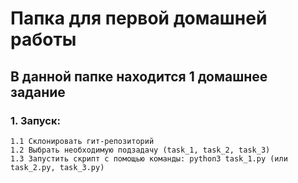 # Папка для первой домашней работы 
## В данной папке находится 1 домашнее задание
### 1. Запуск:
    1.1 Склонировать гит-репозиторий 
    1.2 Выбрать необходимую подзадачу (task_1, task_2, task_3) 
    1.3 Запустить скрипт с помощью команды: python3 task_1.py (или task_2.py, task_3.py)